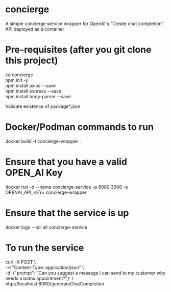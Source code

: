 # concierge
A simple concierge service wrapper for OpenAI's "Create chat completion" API deployed as a container

# Pre-requisites (after you git clone this project)
cd concierge <BR>
npm init -y <BR>
npm install axios --save <BR>
npm install express --save <BR>
npm install body-parser --save <BR>

Validate existence of package*.json 

# Docker/Podman commands to run
docker build -t concierge-wrapper .

# Ensure that you have a valid OPEN_AI Key
docker run -d --name concierge-service -p 8080:3000 -e OPENAI_API_KEY=<YOUR OPENAI KEY HERE> concierge-wrapper

# Ensure that the service is up
docker logs --tail all concierge-service

# To run the service
curl -X POST \ <BR>
  -H "Content-Type: application/json" \ <BR>
  -d '{"prompt": "Can you suggest a message I can send to my customer who needs a botox appointment?"}' \ <BR>
  http://localhost:8080/generateChatCompletion <BR>

